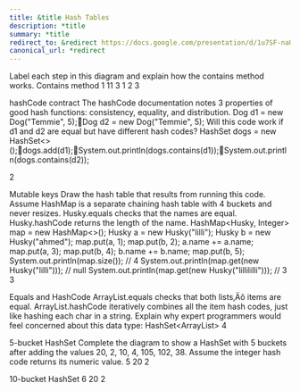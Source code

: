 ```yaml
---
title: &title Hash Tables
description: *title
summary: *title
redirect_to: &redirect https://docs.google.com/presentation/d/1u7SF-naUDsOFxABDgjVRvJSElQAgrWEJkCpoC_KFh1A/edit?usp=sharing
canonical_url: *redirect
---
```


Label each step in this diagram and explain how the contains method works.
Contains method
1
11
3
1
2
3

hashCode contract
The hashCode documentation notes 3 properties of good hash functions: consistency, equality, and distribution.
Dog d1 = new Dog("Temmie", 5);Dog d2 = new Dog("Temmie", 5);
Will this code work if d1 and d2 are equal but have different hash codes?
HashSet<Dog> dogs = new HashSet<>();dogs.add(d1);System.out.println(dogs.contains(d1));System.out.println(dogs.contains(d2));

2

Mutable keys
Draw the hash table that results from running this code. Assume HashMap is a separate chaining hash table with 4 buckets and never resizes. Husky.equals checks that the names are equal. Husky.hashCode returns the length of the name.
HashMap<Husky, Integer> map = new HashMap<>();
Husky a = new Husky("lilli");
Husky b = new Husky("ahmed");
map.put(a, 1);
map.put(b, 2);
a.name += a.name;
map.put(a, 3);
map.put(b, 4);
b.name += b.name;
map.put(b, 5);
System.out.println(map.size());                       // 4
System.out.println(map.get(new Husky("lilli")));      // null
System.out.println(map.get(new Husky("lillililli"))); // 3
3

Equals and HashCode
ArrayList.equals checks that both lists‚Äô items are equal. ArrayList.hashCode iteratively combines all the item hash codes, just like hashing each char in a string.
Explain why expert programmers would feel concerned about this data type:
HashSet<ArrayList<String>>
4

5-bucket HashSet
Complete the diagram to show a HashSet with 5 buckets after adding the values 20, 2, 10, 4, 105, 102, 38. Assume the integer hash code returns its numeric value.
5
20
2

10-bucket HashSet
6
20
2
